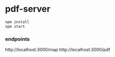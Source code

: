 # pdf-server
```bash
npm install
npm start
```

### endpoints
http://localhost:3000/map
http://localhost:3000/pdf
